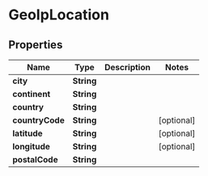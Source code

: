 
# GeoIpLocation

## Properties
Name | Type | Description | Notes
------------ | ------------- | ------------- | -------------
**city** | **String** |  | 
**continent** | **String** |  | 
**country** | **String** |  | 
**countryCode** | **String** |  |  [optional]
**latitude** | **String** |  |  [optional]
**longitude** | **String** |  |  [optional]
**postalCode** | **String** |  | 



